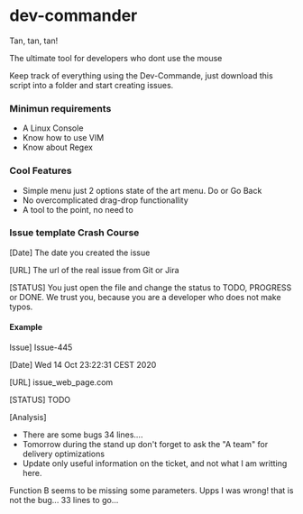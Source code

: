 # dev-commander

Tan, tan, tan!

The ultimate tool for developers who dont use the mouse

Keep track of everything using the Dev-Commande, just download this script into a folder and start creating issues.

### Minimun requirements

- A Linux Console
- Know how to use VIM
- Know about Regex

###  Cool Features

- Simple menu just 2 options state of the art menu. Do or Go Back
- No overcomplicated drag-drop functionallity
- A tool to the point, no need to 

### Issue template Crash Course

[Date] The date you created the issue 

[URL] The url of the real issue from Git or Jira

[STATUS] You just open the file and change the status to TODO, PROGRESS or DONE. We trust you, because you are a developer who does not make typos. 

#### Example

Issue] Issue-445

[Date] Wed 14 Oct 23:22:31 CEST 2020

[URL] issue_web_page.com

[STATUS] TODO

[Analysis]

- There are some bugs 34 lines....
- Tomorrow during the stand up don't forget to ask the "A team" for delivery optimizations
- Update only useful information on the ticket, and not what I am writting here.


Function  B seems to be missing some parameters. Upps I was wrong! that is not the bug... 33 lines to go...
